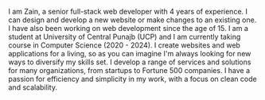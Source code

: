 I am Zain, a senior full-stack web developer with 4 years of experience. I can design and develop a new website or make changes to an existing one. I have also been working on web development since the age of 15.
I am a student at University of Central Punajb (UCP) and I am currently taking course in Computer Science (2020 - 2024).
I create websites and web applications for a living, so as you can imagine I'm always looking for new ways to diversify my skills set.
I develop a range of services and solutions for many organizations, from startups to Fortune 500 companies. I have a passion for efficiency and simplicity in my work, with a focus on clean code and scalability.

